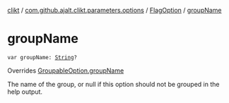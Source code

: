 [clikt](../../index.md) / [com.github.ajalt.clikt.parameters.options](../index.md) / [FlagOption](index.md) / [groupName](./group-name.md)

# groupName

`var groupName: `[`String`](https://kotlinlang.org/api/latest/jvm/stdlib/kotlin/-string/index.html)`?`

Overrides [GroupableOption.groupName](../../com.github.ajalt.clikt.core/-groupable-option/group-name.md)

The name of the group, or null if this option should not be grouped in the help output.

